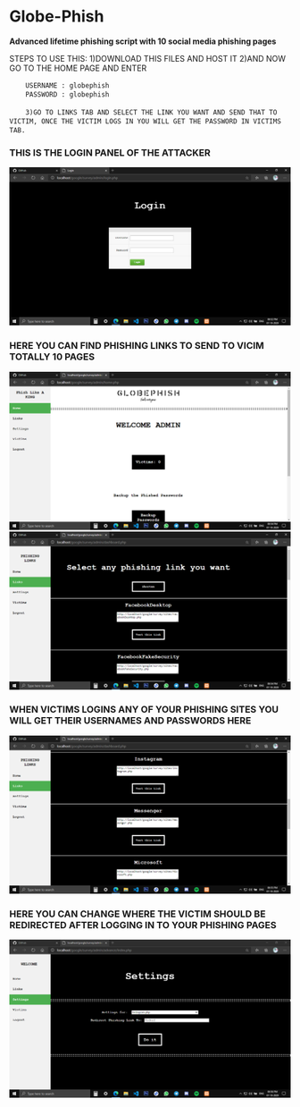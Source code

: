 # Globe-Phish
<b>Advanced lifetime phishing script  with 10 social media phishing pages</b>

STEPS TO USE THIS:
        1)DOWNLOAD THIS FILES AND HOST IT
        2)AND NOW GO TO THE HOME PAGE AND ENTER 
        
        USERNAME : globephish
        PASSWORD : globephish

        3)GO TO LINKS TAB AND SELECT THE LINK YOU WANT AND SEND THAT TO VICTIM, ONCE THE VICTIM LOGS IN YOU WILL GET THE PASSWORD IN VICTIMS TAB.
<h3>THIS IS THE LOGIN PANEL OF THE ATTACKER</h3>
<img src =/img/1.png>
<br>
<h3>HERE YOU CAN FIND PHISHING LINKS  TO SEND TO VICIM TOTALLY 10 PAGES</h3>
<img src =/img/2.png>
<br>
<img src =/img/3.png>
<h3>WHEN VICTIMS LOGINS ANY OF YOUR PHISHING SITES YOU WILL GET THEIR USERNAMES AND PASSWORDS HERE </h3>
<img src =/img/4.png>
<br>
<h3>HERE YOU CAN CHANGE WHERE THE VICTIM SHOULD BE REDIRECTED AFTER LOGGING IN TO YOUR PHISHING PAGES</h3>
<img src =/img/5.png>




